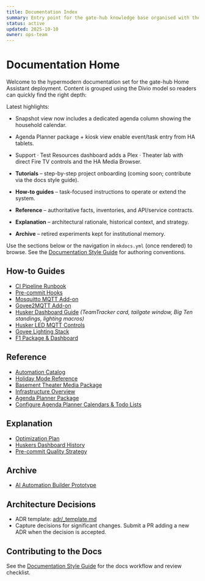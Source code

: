 ```yaml
---
title: Documentation Index
summary: Entry point for the gate-hub knowledge base organised with the Divio documentation model.
status: active
updated: 2025-10-10
owner: ops-team
---
```


# Documentation Home

Welcome to the hypermodern documentation set for the gate-hub Home Assistant deployment. Content is grouped using the Divio model so readers can quickly find the right depth:

Latest highlights:
- Snapshot view now includes a dedicated agenda column showing the household calendar.
- Agenda Planner package + kiosk view enable event/task entry from HA tablets.
- Support · Test Resources dashboard adds a Plex · Theater lab with direct Fire TV controls and the HA Media Browser.


- **Tutorials** – step-by-step project onboarding (coming soon; contribute via the docs style guide).
- **How-to guides** – task-focused instructions to operate or extend the system.
- **Reference** – authoritative facts, inventories, and API/service contracts.
- **Explanation** – architectural rationale, historical context, and strategy.
- **Archive** – retired experiments kept for institutional memory.

Use the sections below or the navigation in `mkdocs.yml` (once rendered) to browse. See the [Documentation Style Guide](reference/documentation-style-guide.md) for authoring conventions.

## How-to Guides
- [CI Pipeline Runbook](how-to/ci.md)
- [Pre-commit Hooks](how-to/pre-commit.md)
- [Mosquitto MQTT Add-on](how-to/addons/mqtt.md)
- [Govee2MQTT Add-on](how-to/addons/govee2mqtt.md)
- [Husker Dashboard Guide](how-to/huskers/dashboard.md) *(TeamTracker card, tailgate window, Big Ten standings, lighting macros)*
- [Husker LED MQTT Controls](how-to/lighting/husker-led-mqtt.md)
- [Govee Lighting Stack](how-to/lighting/govee-lighting-stack.md)
- [F1 Package & Dashboard](how-to/f1/index.md)

## Reference
- [Automation Catalog](reference/automations.md)
- [Holiday Mode Reference](reference/holidays.md)
- [Basement Theater Media Package](reference/theater-media.md)
- [Infrastructure Overview](reference/infrastructure.md)
- [Agenda Planner Package](reference/agenda-planner.md)
- [Configure Agenda Planner Calendars & Todo Lists](how-to/agenda-planner.md)

## Explanation
- [Optimization Plan](explanation/optimization-plan.md)
- [Huskers Dashboard History](explanation/huskers-dashboard-history.md)
- [Pre-commit Quality Strategy](explanation/pre-commit-strategy.md)

## Archive
- [AI Automation Builder Prototype](archive/ai-automation-builder.md)

## Architecture Decisions
- ADR template: [adr/_template.md](adr/_template.md)
- Capture decisions for significant changes. Submit a PR adding a new ADR when the decision is accepted.

## Contributing to the Docs
See the [Documentation Style Guide](reference/documentation-style-guide.md) for the docs workflow and review checklist.

